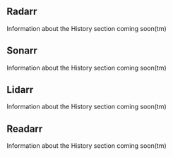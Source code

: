 ## Radarr

<section begin=radarr_activity_history />

Information about the History section coming soon(tm)

<section end=radarr_activity_history />

## Sonarr

<section begin=sonarr_activity_history />

Information about the History section coming soon(tm)

<section end=sonarr_activity_history />

## Lidarr

<section begin=lidarr_activity_history />

Information about the History section coming soon(tm)

<section end=lidarr_activity_history />

## Readarr

<section begin=readarr_activity_history />

Information about the History section coming soon(tm)

<section end=readarr_activity_history />
